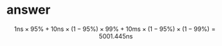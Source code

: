 # answer

$$ 
    1\text{ns} \times 95\% + 10\text{ns} \times (1 - 95\%) \times 99\% + 10\text{ms} \times (1 - 95\%) \times (1 - 99\%) = 5001.445\text{ns}
$$